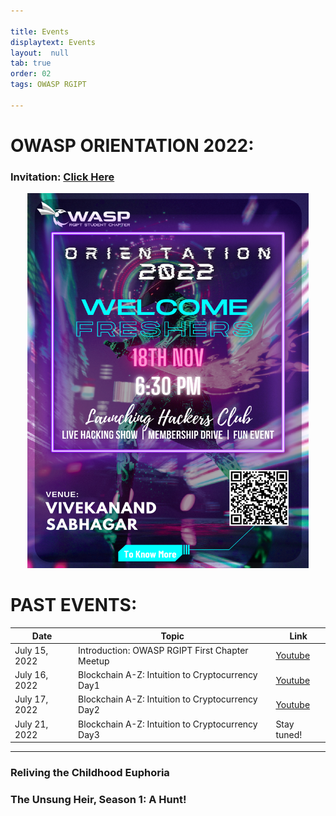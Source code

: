 ```yaml
---

title: Events
displaytext: Events
layout:  null
tab: true
order: 02
tags: OWASP RGIPT

---
```


# OWASP ORIENTATION 2022:


### Invitation: [Click Here](http://192.168.40.193:3005/)

<p align="center">
  <img src="assets/images/To Know More.png" width="450" height="600"> 
</p>


# PAST EVENTS:
| Date | Topic | Link |
| --- | --- | --- |
| July 15, 2022 | Introduction: OWASP RGIPT First Chapter Meetup | [Youtube](https://youtu.be/gvXmhfH-qVU)|
| July 16, 2022 | Blockchain A-Z: Intuition to Cryptocurrency Day1 | [Youtube](https://youtu.be/CThmR1DOIyw)|
| July 17, 2022 | Blockchain A-Z: Intuition to Cryptocurrency Day2 | [Youtube](https://youtu.be/RHSv0DV_A7U)|
| July 21, 2022 | Blockchain A-Z: Intuition to Cryptocurrency Day3 | Stay tuned!|

---
### Reliving the Childhood Euphoria

### The Unsung Heir, Season 1: A Hunt!
